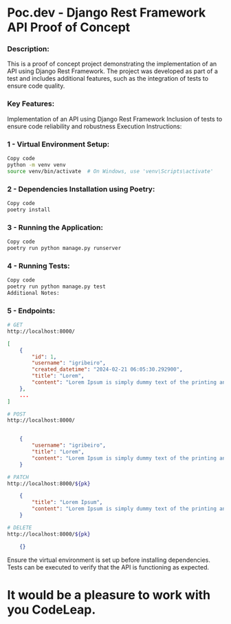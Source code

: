 # Poc.dev - Django Rest Framework API Proof of Concept
### Description:

This is a proof of concept project demonstrating the implementation of an API using Django Rest Framework. The project was developed as part of a test and includes additional features, such as the integration of tests to ensure code quality.

### Key Features:

Implementation of an API using Django Rest Framework
Inclusion of tests to ensure code reliability and robustness
Execution Instructions:

### 1 - Virtual Environment Setup:

```bash
Copy code
python -m venv venv
source venv/bin/activate  # On Windows, use 'venv\Scripts\activate'
````

### 2 - Dependencies Installation using Poetry:
```bash
Copy code
poetry install
```

### 3 - Running the Application:
```bash
Copy code
poetry run python manage.py runserver
```

### 4 - Running Tests:
```bash
Copy code
poetry run python manage.py test
Additional Notes:

```

### 5 - Endpoints:


```bash
# GET
http://localhost:8000/
```

```Json
[
    {
        "id": 1,
        "username": "igribeiro",
        "created_datetime": "2024-02-21 06:05:30.292900",
        "title": "Lorem",
        "content": "Lorem Ipsum is simply dummy text of the printing and typesetting industry. Lorem Ipsum has been the industry's standard dummy text ever since the 1500s, when an unknown printer took a galley of type and scrambled it to make a type specimen book. It has survived not only five centuries, but also the leap into electronic typesetting, remaining essentially unchanged. It was popularised in the 1960s with the release of Letraset sheets containing Lorem Ipsum passages, and more recently with desktop publishing software like Aldus PageMaker including versions of Lorem Ipsum."
    },
    ...
]
```


```bash
# POST
http://localhost:8000/
```

```Json

    {
        "username": "igribeiro",
        "title": "Lorem",
        "content": "Lorem Ipsum is simply dummy text of the printing and typesetting industry. Lorem Ipsum has been the industry's standard dummy text ever since the 1500s, when an unknown printer took a galley of type and scrambled it to make a type specimen book. It has survived not only five centuries, but also the leap into electronic typesetting, remaining essentially unchanged. It was popularised in the 1960s with the release of Letraset sheets containing Lorem Ipsum passages, and more recently with desktop publishing software like Aldus PageMaker including versions of Lorem Ipsum."
    }
```


```bash
# PATCH
http://localhost:8000/${pk}
```

```Json
    {
        "title": "Lorem Ipsum",
        "content": "Lorem Ipsum is simply dummy text of the printing and typesetting industry. Lorem Ipsum has been."
    }
```


```bash
# DELETE
http://localhost:8000/${pk}
```

```Json
    {}
```




Ensure the virtual environment is set up before installing dependencies.
Tests can be executed to verify that the API is functioning as expected.


# It would be a pleasure to work with you CodeLeap.

